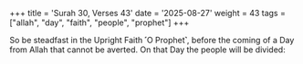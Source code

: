 +++
title = 'Surah 30, Verses 43'
date = '2025-08-27'
weight = 43
tags = ["allah", "day", "faith", "people", "prophet"]
+++

So be steadfast in the Upright Faith ˹O Prophet˺, before the coming of a Day from Allah that cannot be averted. On that Day the people will be divided: